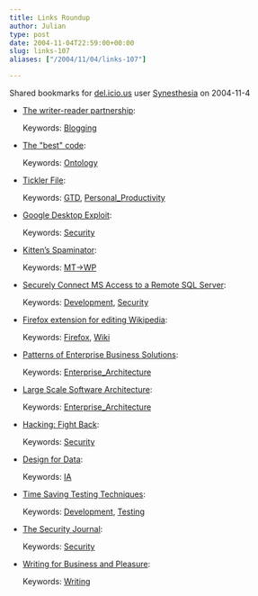 ```yaml
---
title: Links Roundup
author: Julian
type: post
date: 2004-11-04T22:59:00+00:00
slug: links-107 
aliases: ["/2004/11/04/links-107"]

---
```

Shared bookmarks for [del.icio.us][1] user  [Synesthesia][2] on 2004-11-4

  * [The writer-reader partnership][3]:
   
    Keywords: [Blogging][4]
  * [The "best" code][5]:
   
    Keywords: [Ontology][6]
  * [Tickler File][7]:
   
    Keywords: [GTD][8], [Personal_Productivity][9]
  * [Google Desktop Exploit][10]:
   
    Keywords: [Security][11]
  * [Kitten’s Spaminator][12]:
   
    Keywords: [MT->WP][13]
  * [Securely Connect MS Access to a Remote SQL Server][14]:
   
    Keywords: [Development][15], [Security][11]
  * [Firefox extension for editing Wikipedia][16]:
   
    Keywords: [Firefox][17], [Wiki][18]
  * [Patterns of Enterprise Business Solutions][19]:
   
    Keywords: [Enterprise_Architecture][20]
  * [Large Scale Software Architecture][21]:
   
    Keywords: [Enterprise_Architecture][20]
  * [Hacking: Fight Back][22]:
   
    Keywords: [Security][11]
  * [Design for Data][23]:
   
    Keywords: [IA][24]
  * [Time Saving Testing Techniques][25]:
   
    Keywords: [Development][15], [Testing][26]
  * [The Security Journal][27]:
   
    Keywords: [Security][11]
  * [Writing for Business and Pleasure][28]:
   
    Keywords: [Writing][29]

 [1]: https://del.icio.us/
 [2]: https://del.icio.us/synesthesia
 [3]: https://blogs.salon.com/0002007/2004/10/22.html#a919 "https://blogs.salon.com/0002007/2004/10/22.html#a919"
 [4]: https://del.icio.us/synesthesia/Blogging
 [5]: https://bossavit.com/thoughts/archives/000766.html "https://bossavit.com/thoughts/archives/000766.html"
 [6]: https://del.icio.us/synesthesia/Ontology
 [7]: https://gettingthingsdone.com/tips_tools/tip17.html "https://gettingthingsdone.com/tips_tools/tip17.html"
 [8]: https://del.icio.us/synesthesia/GTD
 [9]: https://del.icio.us/synesthesia/Personal_Productivity
 [10]: https://jibbering.com/2004/10/google.html "https://jibbering.com/2004/10/google.html"
 [11]: https://del.icio.us/synesthesia/Security
 [12]: https://mookitty.co.uk/devblog/archives/2004/10/31/kittens-spaminator/ "https://mookitty.co.uk/devblog/archives/2004/10/31/kittens-spaminator/"
 [13]: https://del.icio.us/synesthesia/MT->WP
 [14]: https://silverstr.ufies.org/blog/archives/000722.html "https://silverstr.ufies.org/blog/archives/000722.html"
 [15]: https://del.icio.us/synesthesia/Development
 [16]: https://www.bananeweizen.de/mozilla/wikipedia/firefox_wikipedia.html "https://www.bananeweizen.de/mozilla/wikipedia/firefox_wikipedia.html"
 [17]: https://del.icio.us/synesthesia/Firefox
 [18]: https://del.icio.us/synesthesia/Wiki
 [19]: https://www.jubatus.com/publications/pebs/index.htm "https://www.jubatus.com/publications/pebs/index.htm"
 [20]: https://del.icio.us/synesthesia/Enterprise_Architecture
 [21]: https://www.largescalesoftwarearchitecture.com/ "https://www.largescalesoftwarearchitecture.com/"
 [22]: https://www.microsoft.com/technet/technetmag/issues/2005/01/AnatomyofaHack/default.aspx "https://www.microsoft.com/technet/technetmag/issues/2005/01/AnatomyofaHack/default.aspx"
 [23]: https://www.readwriteweb.com/archives/002402.php "https://www.readwriteweb.com/archives/002402.php"
 [24]: https://del.icio.us/synesthesia/IA
 [25]: https://www.redsquirrel.com/dave/work/TimeSavingTestingTechniques.html "https://www.redsquirrel.com/dave/work/TimeSavingTestingTechniques.html"
 [26]: https://del.icio.us/synesthesia/Testing
 [27]: https://www.securityhorizon.com/security_journal/ "https://www.securityhorizon.com/security_journal/"
 [28]: https://www.wilbers.com/index.htm "https://www.wilbers.com/index.htm"
 [29]: https://del.icio.us/synesthesia/Writing